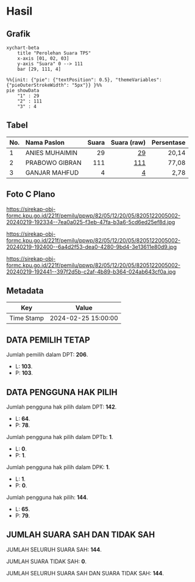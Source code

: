# Hasil

## Grafik

```mermaid
xychart-beta
    title "Perolehan Suara TPS"
    x-axis [01, 02, 03]
    y-axis "Suara" 0 --> 111
    bar [29, 111, 4]
```

```mermaid
%%{init: {"pie": {"textPosition": 0.5}, "themeVariables": {"pieOuterStrokeWidth": "5px"}} }%%
pie showData
    "1" : 29
    "2" : 111
    "3" : 4
```

## Tabel

| No. | Nama Paslon    | Suara | Suara (raw) | Persentase |
|:--- |:-------------- | -----:| -----------:| ----------:|
| 1   | ANIES MUHAIMIN | 29    | [29][p-1]   | 20,14      |
| 2   | PRABOWO GIBRAN | 111   | [111][p-2]  | 77,08      |
| 3   | GANJAR MAHFUD  | 4     | [4][p-3]    | 2,78       |


[p-1]: https://github.com/gigit-pemilu/pemilu-2024-82-maluku-utara/blob/main/pilpres/hitung-suara/sub/82-maluku-utara/sub/05-kepulauan-sula/sub/12-mangoli-selatan/sub/2005-wailab/sub/002-tps/sub/paslon-1.txt
[p-2]: https://github.com/gigit-pemilu/pemilu-2024-82-maluku-utara/blob/main/pilpres/hitung-suara/sub/82-maluku-utara/sub/05-kepulauan-sula/sub/12-mangoli-selatan/sub/2005-wailab/sub/002-tps/sub/paslon-2.txt
[p-3]: https://github.com/gigit-pemilu/pemilu-2024-82-maluku-utara/blob/main/pilpres/hitung-suara/sub/82-maluku-utara/sub/05-kepulauan-sula/sub/12-mangoli-selatan/sub/2005-wailab/sub/002-tps/sub/paslon-3.txt

## Foto C Plano

https://sirekap-obj-formc.kpu.go.id/221f/pemilu/ppwp/82/05/12/20/05/8205122005002-20240219-192334--7ea0a025-f3eb-47fa-b3a6-5cd6ed25ef8d.jpg

https://sirekap-obj-formc.kpu.go.id/221f/pemilu/ppwp/82/05/12/20/05/8205122005002-20240219-192400--6a4d2f53-dea0-4280-9bd4-3e13611e80d9.jpg

https://sirekap-obj-formc.kpu.go.id/221f/pemilu/ppwp/82/05/12/20/05/8205122005002-20240219-192441--397f2d5b-c2af-4b89-b364-024ab643cf0a.jpg


## Metadata

| Key        | Value               |
| ---------- | ------------------- |
| Time Stamp | 2024-02-25 15:00:00 |


## DATA PEMILIH TETAP

Jumlah pemilih dalam DPT: **206**.
 * L: **103**.
 * P: **103**.

## DATA PENGGUNA HAK PILIH

Jumlah pengguna hak pilih dalam DPT: **142**.
 * L: **64**.
 * P: **78**.

Jumlah pengguna hak pilih dalam DPTb: **1**.
 * L: **0**.
 * P: **1**.

Jumlah pengguna hak pilih dalam DPK: **1**.
 * L: **1**.
 * P: **0**.

Jumlah pengguna hak pilih: **144**.
 * L: **65**.
 * P: **79**.

## JUMLAH SUARA SAH DAN TIDAK SAH

JUMLAH SELURUH SUARA SAH: **144**.

JUMLAH SUARA TIDAK SAH: **0**.

JUMLAH SELURUH SUARA SAH DAN SUARA TIDAK SAH: **144**.


